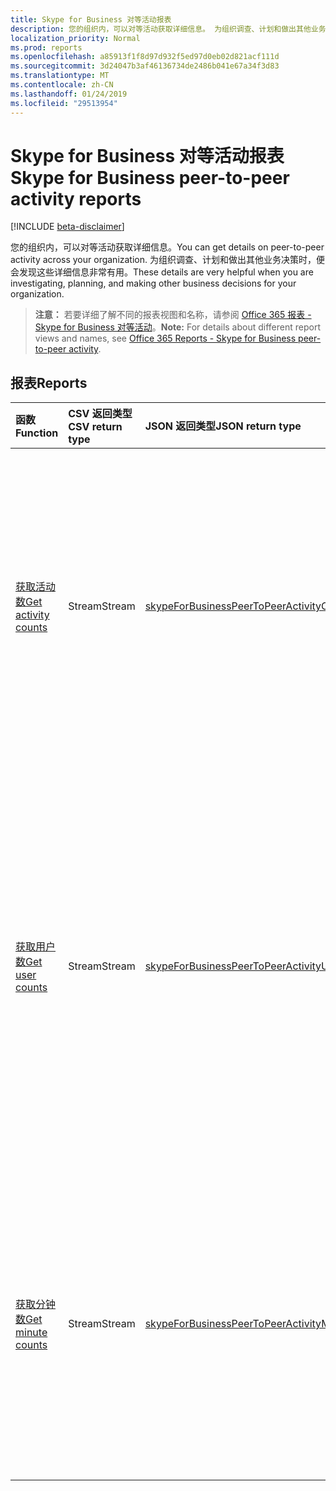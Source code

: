 ```yaml
---
title: Skype for Business 对等活动报表
description: 您的组织内，可以对等活动获取详细信息。 为组织调查、计划和做出其他业务决策时，便会发现这些详细信息非常有用。
localization_priority: Normal
ms.prod: reports
ms.openlocfilehash: a85913f1f8d97d932f5ed97d0eb02d821acf111d
ms.sourcegitcommit: 3d24047b3af46136734de2486b041e67a34f3d83
ms.translationtype: MT
ms.contentlocale: zh-CN
ms.lasthandoff: 01/24/2019
ms.locfileid: "29513954"
---
```

# <a name="skype-for-business-peer-to-peer-activity-reports"></a><span data-ttu-id="9b031-104">Skype for Business 对等活动报表</span><span class="sxs-lookup"><span data-stu-id="9b031-104">Skype for Business peer-to-peer activity reports</span></span>

[!INCLUDE [beta-disclaimer](../../includes/beta-disclaimer.md)]

<span data-ttu-id="9b031-105">您的组织内，可以对等活动获取详细信息。</span><span class="sxs-lookup"><span data-stu-id="9b031-105">You can get details on peer-to-peer activity across your organization.</span></span> <span data-ttu-id="9b031-106">为组织调查、计划和做出其他业务决策时，便会发现这些详细信息非常有用。</span><span class="sxs-lookup"><span data-stu-id="9b031-106">These details are very helpful when you are investigating, planning, and making other business decisions for your organization.</span></span>

> <span data-ttu-id="9b031-107">**注意：** 若要详细了解不同的报表视图和名称，请参阅 [Office 365 报表 - Skype for Business 对等活动](https://support.office.com/client/Skype-for-Business-Online-peertopeer-activity-d3b2d569-4ee9-44b8-92bf-d518142f0713)。</span><span class="sxs-lookup"><span data-stu-id="9b031-107">**Note:** For details about different report views and names, see [Office 365 Reports - Skype for Business peer-to-peer activity](https://support.office.com/client/Skype-for-Business-Online-peertopeer-activity-d3b2d569-4ee9-44b8-92bf-d518142f0713).</span></span>

## <a name="reports"></a><span data-ttu-id="9b031-108">报表</span><span class="sxs-lookup"><span data-stu-id="9b031-108">Reports</span></span>

| <span data-ttu-id="9b031-109">函数</span><span class="sxs-lookup"><span data-stu-id="9b031-109">Function</span></span>                                 | <span data-ttu-id="9b031-110">CSV 返回类型</span><span class="sxs-lookup"><span data-stu-id="9b031-110">CSV return type</span></span> | <span data-ttu-id="9b031-111">JSON 返回类型</span><span class="sxs-lookup"><span data-stu-id="9b031-111">JSON return type</span></span>                         | <span data-ttu-id="9b031-112">说明</span><span class="sxs-lookup"><span data-stu-id="9b031-112">Description</span></span>                              |
| :--------------------------------------- | :-------------- | :--------------------------------------- | ---------------------------------------- |
| [<span data-ttu-id="9b031-113">获取活动数</span><span class="sxs-lookup"><span data-stu-id="9b031-113">Get activity counts</span></span>](../api/reportroot-getskypeforbusinesspeertopeeractivitycounts.md) | <span data-ttu-id="9b031-114">Stream</span><span class="sxs-lookup"><span data-stu-id="9b031-114">Stream</span></span>          | [<span data-ttu-id="9b031-115">skypeForBusinessPeerToPeerActivityCounts</span><span class="sxs-lookup"><span data-stu-id="9b031-115">skypeForBusinessPeerToPeerActivityCounts</span></span>](../resources/skypeforbusinesspeertopeeractivitycounts.md) | <span data-ttu-id="9b031-116">获取使用情况趋势，即组织中召开的会话的次数和类型。</span><span class="sxs-lookup"><span data-stu-id="9b031-116">Get usage trends on the number and type of sessions held in your organization.</span></span> <span data-ttu-id="9b031-117">会话类型包括 IM、音频、视频、应用共享和文件传输。</span><span class="sxs-lookup"><span data-stu-id="9b031-117">Types of sessions include IM, audio, video, application sharing, and file transfer.</span></span> |
| [<span data-ttu-id="9b031-118">获取用户数</span><span class="sxs-lookup"><span data-stu-id="9b031-118">Get user counts</span></span>](../api/reportroot-getskypeforbusinesspeertopeeractivityusercounts.md) | <span data-ttu-id="9b031-119">Stream</span><span class="sxs-lookup"><span data-stu-id="9b031-119">Stream</span></span>          | [<span data-ttu-id="9b031-120">skypeForBusinessPeerToPeerActivityUserCounts</span><span class="sxs-lookup"><span data-stu-id="9b031-120">skypeForBusinessPeerToPeerActivityUserCounts</span></span>](../resources/skypeforbusinesspeertopeeractivityusercounts.md) | <span data-ttu-id="9b031-121">获取使用情况趋势，即组织中召开的对等会话的唯一用户数和类型。</span><span class="sxs-lookup"><span data-stu-id="9b031-121">Get usage trends on the number of unique users and type of peer-to-peer sessions held in your organization.</span></span> <span data-ttu-id="9b031-122">对等会话类型包括 IM、音频、视频、应用共享和文件传输。</span><span class="sxs-lookup"><span data-stu-id="9b031-122">Types of sessions include IM, audio, video, application sharing, and file transfers in peer-to-peer sessions.</span></span> |
| [<span data-ttu-id="9b031-123">获取分钟数</span><span class="sxs-lookup"><span data-stu-id="9b031-123">Get minute counts</span></span>](../api/reportroot-getskypeforbusinesspeertopeeractivityminutecounts.md) | <span data-ttu-id="9b031-124">Stream</span><span class="sxs-lookup"><span data-stu-id="9b031-124">Stream</span></span>          | [<span data-ttu-id="9b031-125">skypeForBusinessPeerToPeerActivityMinuteCounts</span><span class="sxs-lookup"><span data-stu-id="9b031-125">skypeForBusinessPeerToPeerActivityMinuteCounts</span></span>](../resources/skypeforbusinesspeertopeeractivityminutecounts.md) | <span data-ttu-id="9b031-126">获取使用情况趋势，即组织中召开的对等会话的时长（以分钟为单位）和类型。</span><span class="sxs-lookup"><span data-stu-id="9b031-126">Get usage trends on the length in minutes and type of peer-to-peer sessions held in your organization.</span></span> <span data-ttu-id="9b031-127">会话类型包括音频和视频。</span><span class="sxs-lookup"><span data-stu-id="9b031-127">Types of sessions include audio and video.</span></span> |
<!--
{
  "type": "#page.annotation",
  "suppressions": [
    "Error: /api-reference/beta/resources/skype-for-business-peer-to-peer-activity.md:\r\n      Exception processing links.\r\n    System.ArgumentException: Link Definition was null. Link text: !INCLUDE [beta-disclaimer](../../includes/beta-disclaimer.md)\r\n      at ApiDoctor.Validation.DocFile.get_LinkDestinations()\r\n      at ApiDoctor.Validation.DocSet.ValidateLinks(Boolean includeWarnings, String[] relativePathForFiles, IssueLogger issues, Boolean requireFilenameCaseMatch, Boolean printOrphanedFiles)"
  ]
}
-->
